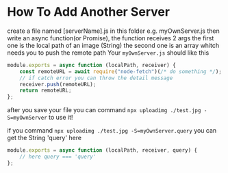 # How To Add Another Server

create a file named [serverName].js in this folder
e.g. myOwnServer.js
then write an async function(or Promise), the function receives 2 args
the first one is the local path of an image (String)
the second one is an array whitch needs you to push the remote path
Your `myOwnServer.js` should like this

```js
module.exports = async function (localPath, receiver) {
    const remoteURL = await require("node-fetch")(/* do something */);
    // if catch error you can throw the detail message
    receiver.push(remoteURL);
    return remoteURL;
};
```

after you save your file you can command `npx uploadimg ./test.jpg -S=myOwnServer` to use it!

if you command `npx uploadimg ./test.jpg -S=myOwnServer.query`
you can get the String 'query' here

```js
module.exports = async function (localPath, receiver, query) {
    // here query === 'query'
};
```
